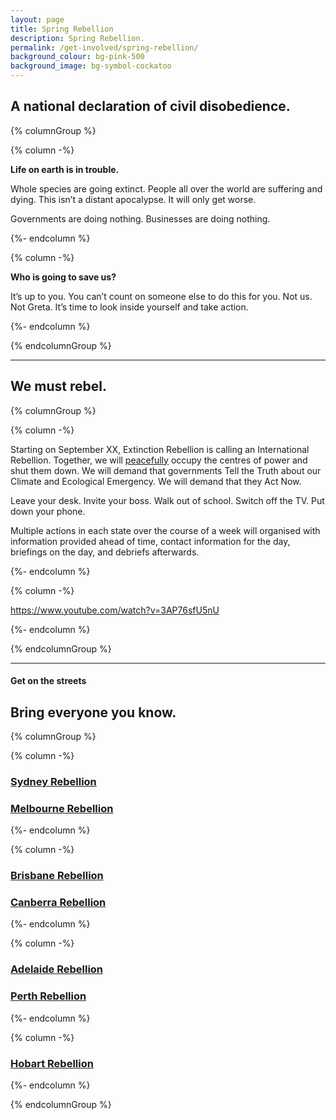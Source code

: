 ```yaml
---
layout: page
title: Spring Rebellion
description: Spring Rebellion.
permalink: /get-involved/spring-rebellion/
background_colour: bg-pink-500
background_image: bg-symbol-cockatoo
---
```

## A national declaration of civil disobedience.

{% columnGroup %}

{% column -%}

**Life on earth is in trouble.**

Whole species are going extinct. People all over the world are suffering and dying. This isn’t a distant apocalypse. It will only get worse.

Governments are doing nothing. Businesses are doing nothing.

{%- endcolumn %}

{% column -%}

**Who is going to save us?**

It’s up to you. You can’t count on someone else to do this for you. Not us. Not Greta. It’s time to look inside yourself and take action.

{%- endcolumn %}

{% endcolumnGroup %}

---

## We must rebel.

{% columnGroup %}

{% column -%}

Starting on September XX, Extinction Rebellion is calling an International Rebellion. Together, we will [peacefully](https://rebellion.earth/wp-content/uploads/2019/04/Extinction-Rebellion-Rebel-Agreement.pdf) occupy the centres of power and shut them down. We will demand that governments Tell the Truth about our Climate and Ecological Emergency. We will demand that they Act Now.

Leave your desk. Invite your boss. Walk out of school. Switch off the TV. Put down your phone.

Multiple actions in each state over the course of a week will organised with information provided ahead of time, contact information for the day, briefings on the day, and debriefs afterwards.

{%- endcolumn %}

{% column -%}

https://www.youtube.com/watch?v=3AP76sfU5nU

{%- endcolumn %}

{% endcolumnGroup %}

---

#### Get on the streets
## Bring everyone you know.

{% columnGroup %}

{% column -%}

### [Sydney Rebellion](/)
### [Melbourne Rebellion](/)

{%- endcolumn %}

{% column -%}

### [Brisbane Rebellion](/)
### [Canberra Rebellion](/)

{%- endcolumn %}

{% column -%}

### [Adelaide Rebellion](/)
### [Perth Rebellion](/)

{%- endcolumn %}

{% column -%}

### [Hobart Rebellion](/)

{%- endcolumn %}

{% endcolumnGroup %}
